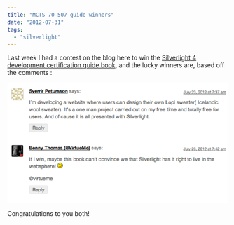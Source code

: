 ```yaml
---
title: "MCTS 70-507 guide winners"
date: "2012-07-31"
tags: 
  - "silverlight"
---
```


Last week I had a contest on the blog here to win the [Silverlight 4 development certification guide book](http://ingebrigtsen.blog/2012/07/22/mcts-microsoft-silverlight-4-development-70-506-with-contest), and the lucky winners are, based off the comments : 

![NewImage](images/mcts70506winners2.png)

Congratulations to you both!
